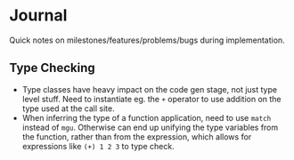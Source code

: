 # Journal

Quick notes on milestones/features/problems/bugs during implementation.

## Type Checking

- Type classes have heavy impact on the code gen stage, not just type level stuff. Need to instantiate eg. the `+`
  operator to use addition on the type used at the call site.
- When inferring the type of a function application, need to use `match` instead of `mgu`. Otherwise can end up unifying
  the type variables from the function, rather than from the expression, which allows for expressions like `(+) 1 2 3`
  to type check.
